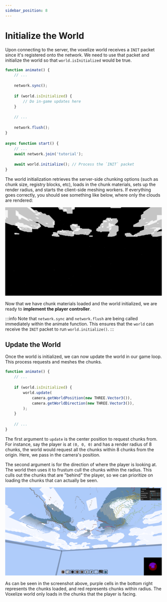 ```yaml
---
sidebar_position: 8
---
```


# Initialize the World

Upon connecting to the server, the voxelize world receives a `INIT` packet since it's registered onto the network. We need to use that packet and initialize the world so that `world.isInitialized` would be true.

```javascript title="main.js"
function animate() {
    // ...

    network.sync();

    if (world.isInitialized) {
        // Do in-game updates here
    }

    // ...

    network.flush();
}

async function start() {
    // ...
    await network.join('tutorial');

    await world.initialize(); // Process the `INIT` packet
}
```

The world initialization retrieves the server-side chunking options (such as chunk size, registry blocks, etc), loads in the chunk materials, sets up the render radius, and starts the client-side meshing workers. If everything goes correctly, you should see something like below, where only the clouds are rendered:

![](../assets/empty-sky.png)

Now that we have chunk materials loaded and the world initialized, we are ready to **implement the player controller**.

:::info
Note that `network.sync` and `network.flush` are being called immediately within the animate function. This ensures that the `world` can receive the `INIT` packet to run `world.initialize()`.
:::

## Update the World

Once the world is initialized, we can now update the world in our game loop. This process requests and meshes the chunks.

```javascript title="main.js"
function animate() {
    // ...

    if (world.isInitialized) {
        world.update(
            camera.getWorldPosition(new THREE.Vector3()), 
            camera.getWorldDirection(new THREE.Vector3()),
        );
    }

    // ...
}
```

The first argument to `update` is the center position to request chunks from. For instance, say the player is at `(0, 0, 0)` and has a render radius of 8 chunks, the world would request all the chunks within 8 chunks from the origin. Here, we pass in the camera's position.

The second argument is for the direction of where the player is looking at. The world then uses it to frustum cull the chunks within the radius. This culls out the chunks that are "behind" the player, so we can prioritize on loading the chunks that can actually be seen.

![](../assets/frustum-cull.png)

As can be seen in the screenshot above, purple cells in the bottom right represents the chunks loaded, and red represents chunks within radius. The Voxelize world only loads in the chunks that the player is facing.